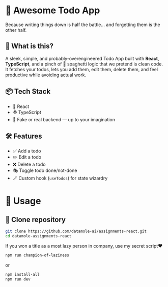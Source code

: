 # 📝 Awesome Todo App

Because writing things down is half the battle... and forgetting them is the other half.

## 🚀 What is this?

A sleek, simple, and probably-overengineered Todo App built with **React**, **TypeScript**, and a pinch of 🍝 spaghetti logic that we pretend is clean code. It fetches your todos, lets you add them, edit them, delete them, and feel productive while avoiding actual work.

## 📦 Tech Stack

-   🧠 React
-   ⛑️ TypeScript
-   💾 Fake or real backend — up to your imagination

## 🛠️ Features

-   ✅ Add a todo
-   ✏️ Edit a todo
-   ❌ Delete a todo
-   🎭 Toggle todo done/not-done
-   🪄 Custom hook (`useTodos`) for state wizardry

# 🧪 Usage

## 💪 Clone repository

```bash
git clone https://github.com/datamole-ai/assignments-react.git
cd datamole-assignments-react
```

If you won a title as a most lazy person in company, use my secret script❤️

```bash
npm run champion-of-laziness
```

or

```bash
npm install-all
npm run dev
```

